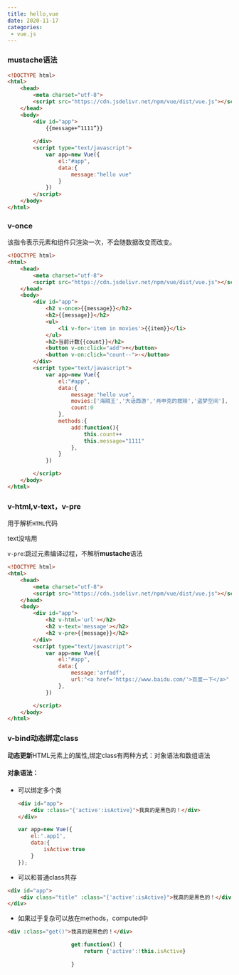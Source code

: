 ```yaml
---
title: hello,vue
date: 2020-11-17
categories:
 - vue.js
---
```


### mustache语法



```html
<!DOCTYPE html>
<html>
	<head>
		<meta charset="utf-8">
		<script src="https://cdn.jsdelivr.net/npm/vue/dist/vue.js"></script>
	</head>
	<body>
		<div id="app">
			{{message+“1111”}}
            
		</div>
		<script type="text/javascript">
			var app=new Vue({
				el:"#app",
				data:{
					message:"hello vue"
				}
			})
		</script>
	</body>
</html>
```

### v-once

该指令表示元素和组件只渲染一次，不会随数据改变而改变。

```html
<!DOCTYPE html>
<html>
	<head>
		<meta charset="utf-8">
		<script src="https://cdn.jsdelivr.net/npm/vue/dist/vue.js"></script>
	</head>
	<body>
		<div id="app">
            <h2 v-once>{{message}}</h2>
            <h2>{{message}}</h2>
			<ul>
				<li v-for='item in movies'>{{item}}</li>
			</ul>
			<h2>当前计数{{count}}</h2>
			<button v-on:click="add">+</button>
			<button v-on:click="count--">-</button>
		</div>
		<script type="text/javascript">
			var app=new Vue({
				el:"#app",
				data:{
					message:"hello vue",
					movies:['海贼王','大话西游','肖申克的救赎','盗梦空间'],
					count:0
				},
				methods:{
					add:function(){
						this.count++
                        this.message="1111"
					},
				}
			})

		</script>
	</body>
</html>
```

### v-html,v-text，v-pre

用于解析`HTML`代码

text没啥用

`v-pre`:跳过元素编译过程，不解析**mustache**语法

```html
<!DOCTYPE html>
<html>
	<head>
		<meta charset="utf-8">
		<script src="https://cdn.jsdelivr.net/npm/vue/dist/vue.js"></script>
	</head>
	<body>
		<div id="app">
            <h2 v-html='url'></h2>
            <h2 v-text='message'></h2>
            <h2 v-pre>{{message}}</h2>
		</div>
		<script type="text/javascript">
			var app=new Vue({
				el:"#app",
				data:{
                    message:'arfadf',
                    url:"<a href='https://www.baidu.com/'>百度一下</a>"
				},
			})

		</script>
	</body>
</html>
```

### v-bind动态绑定class

**动态更新**HTML元素上的属性,绑定class有两种方式：对象语法和数组语法

#### 对象语法：

- 可以绑定多个类

  ```html
  <div id="app">
      <div :class="{'active':isActive}">我真的是黑色的！</div>
  </div>
  ```

  ```js
  var app=new Vue({
      el:'.app1',
      data:{
          isActive:true
      }
  });
  ```

- 可以和普通class共存

```html
<div id="app">
    <div class="title" :class="{'active':isActive}">我真的是黑色的！</div>
</div>
```

- 如果过于复杂可以放在methods，computed中

```html
<div :class="get()">我真的是黑色的！</div>
```

```js
					get:function() {
						return {'active':!this.isActive}
						
					}
```

